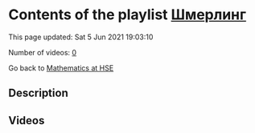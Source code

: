 # Contents of the playlist [Шмерлинг](https://www.youtube.com/playlist?list=PLq3E5oubNNoCOmM2JuY5VKY1cxWlB-b-6)

This page updated: Sat 5 Jun 2021 19:03:10

Number of videos: [0](#videos)

Go back to [Mathematics at HSE](../README.md)

## Description



## Videos

